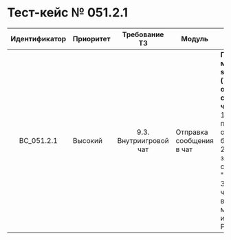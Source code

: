 # Тест-кейс № 051.2.1

| Идентификатор | Приоритет | Требование ТЗ | Модуль | Шаги тест-кейса | Ожидаемый результат |
| :---: | ----- | :---: | ----- | ----- | ----- |
|   BC\_051.2.1 |   Высокий | 9.3. Внутриигровой чат  | Отправка сообщения в чат |   **Проверка метода sendMessage (Успешная отправка сообщения в чат).** <br>   1\. Запустить проект и открыть браузер.<br> 2\. Отправить запрос с сообщением "ааа". <br> 3\. Проверить, что возвращает метод, используя Postman. |  Запрос успешен. Сервер ответил как требуется. <br><br> Ожидаемый ответ от сервера: <br> { "result": "ok", "data": true } |

 